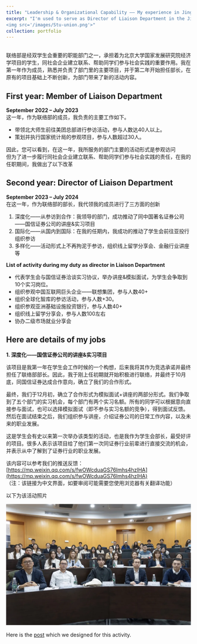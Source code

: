 ```yaml
---
title: "Leadership & Organizational Capability —— My experience in Jingshuang Student Union, National School of Development, Peking University "
excerpt: "I'm used to serve as Director of Liaison Department in the Jingshuang Student Union at Peking University, I would be delighted if you could evaluate my organizational skills here.<br/>
<img src='/images/Stu-union.png'>"
collection: portfolio
---
```

<br/>
联络部是经双学生会重要的职能部门之一，承担着为北京大学国家发展研究院经济学项目的学生，同社会企业建立联系、帮助同学们参与社会实践的重要作用。我在第一年作为成员，熟悉并负责了部门里的主要项目，并于第二年开始担任部长，在原有的项目基础上不断创新，为部门带来了新的活动内容。


## First year: Member of Liaison Department
**September 2022 – July 2023**
<br/>这一年，作为联络部的成员，我负责的主要工作如下。
- 带领北大师生前往美团总部进行参访活动，参与人数达40人以上。
- 策划并执行国家统计局的参观项目，参与人数超过30人。


因此，您可以看到，在这一年，我所服务的部门主要的活动形式是参观访问<br/>
但为了进一步履行同社会企业建立联系、帮助同学们参与社会实践的责任，在我的任职期间，我做出了以下改革

## Second year: Director of Liaison Department
**September 2023 – July 2024**
<br/>在这一年，作为联络部的部长，我代领我的成员进行了三方面的创新
1. 深度化——从参访到合作：我领导的部门，成功推动了同中国著名证券公司——国信证券公司的讲座&实习项目
2. 国际化——从国内到国际：在我的任期内，我成功的推动了学生会前往亚投行组织参访
3. 多样化——活动形式上不再拘泥于参访，组织线上留学分享会、金融行业讲座等

**List of activity during my duty as director in Liaison Department**
- 代表学生会与国信证券洽谈实习协议，举办讲座&模拟面试，为学生会争取到10个实习岗位。
- 组织参观中国互联网巨头企业——联想集团，参与人数40+
- 组织全球化智库的参访活动，参与人数+30。
- 组织参观亚洲基础设施投资银行，参与人数40+
- 组织线上留学分享会，参与人数100左右
- 协办二级市场就业分享会


## Here are details of my jobs
**1. 深度化——国信证券公司的讲座&实习项目** 

该项目是我第一年在学生会工作时候的一个构想，后来我将其作为竞选承诺并最终担任了联络部部长。因此，我于刚上任初期就开始积极进行联络，并最终于10月底，同国信证券达成合作意向，确立了我们的合作形式。

最终，我们于12月初，确立了合作形式为模拟面试+讲座的两部分形式。我们争取到了五个部门的实习机会，每个部门有两个实习名额。所有的同学可以根据意向直接参与面试，也可以选择模拟面试（即不参与实习名额的竞争），得到面试反馈。然后在面试结束之后，我们组织参与讲座，介绍证券公司的日常工作内容，以及未来的职业发展。

这是学生会有史以来第一次举办该类型的活动，也是我作为学生会部长，最受好评的项目。很多人表示该项目给了他们第一次同证券行业前辈进行直接交流的机会，并表示从中了解到了证券行业的职业发展。

该内容可以参考我们的推送反馈：[https://mp.weixin.qq.com/s/fwOWcduaGS76Imhs4hzlHA](https://mp.weixin.qq.com/s/fwOWcduaGS76Imhs4hzlHA)
<br/>（注：该链接为中文界面，如要审阅可能需要您使用浏览器有关翻译功能）

以下为该活动照片

<img src='/images/Guosen_activity.png'>

Here is the [post](../images/Post.png) which we designed for this activity.


